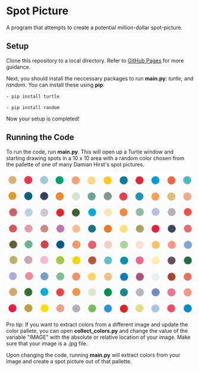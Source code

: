 # Spot Picture
A program that attempts to create a potential million-dollar spot-picture.


## Setup
Clone this repository to a local directory. Refer to [GitHub Pages](https://docs.github.com/en/repositories/creating-and-managing-repositories/cloning-a-repository) for more guidance.

Next, you should install the neccessary packages to run **main.py**: *turtle,* and *random*. You can install these using **pip**:
```
- pip install turtle
```
```
- pip install random
```

Now your setup is completed!

## Running the Code
To run the code, run **main.py**. This will open up a Turtle window and starting drawing spots in a 10 x 10 area with a random color chosen from the pallette of one of many Damian Hirst's spot pictures.

![spot picture](https://github.com/BhumikGangwani/spot-picture/blob/master/hirst%20spot%20picture.jpg)

Pro tip: If you want to extract colors from a different image and update the color pallete, you can open **collect_colors.py** and change the value of the variable "IMAGE" with the absolute or relative location of your image. Make sure that your image is a .jpg file.

Upon changing the code, running **main.py** will extract colors from your image and create a spot picture out of that pallette.
